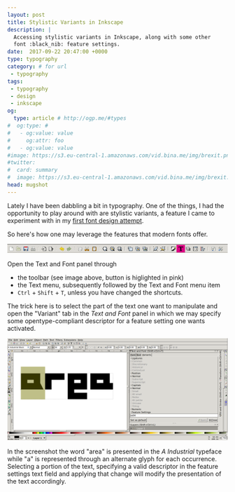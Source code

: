 ```yaml
---
layout: post
title: Stylistic Variants in Inkscape
description: |
  Accessing stylistic variants in Inkscape, along with some other
  font :black_nib: feature settings.
date:  2017-09-22 20:47:00 +0000
type: typography
category: # for url
 - typography
tags:
 - typography
 - design
 - inkscape
og:
  type: article # http://ogp.me/#types
#  og:type: #
#   - og:value: value
#     og:attr: foo
#   - og:value: value
#image: https://s3.eu-central-1.amazonaws.com/vid.bina.me/img/brexit.png
#twitter:
#  card: summary
#  image: https://s3.eu-central-1.amazonaws.com/vid.bina.me/img/brexit.png
head: mugshot
---
```

Lately I have been dabbling a bit in typography. One of the things, I had the
opportunity to play around with are stylistic variants, a feature I came to
experiment with in my
[first font design attempt](https://github.com/vidbina/a-industrial).

So here's how one may leverage the features that modern fonts offer.

<div class="element image"><img alt="Text and Font item in the toolbar" src="/img/text-in-toolbar-inkscape.png" /></div>

Open the Text and Font panel through
 - the toolbar (see image above, button is higlighted in pink)
 - the Text menu, subsequently followed by the Text and Font menu item
 - `Ctrl` + `Shift` + `T`, unless you have changed the shortcuts.

The trick here is to select the part of the text one want to manipulate and
open the "Variant" tab in the _Text and Font_ panel in which we may specify
some opentype-compliant descriptor for a feature setting one wants activated.

<!--
<div class="element image">
<img alt="Example of the _Text and Font_ Variant interface" src="/img/text-and-font-variant.png"/>
</div>
-->

<div class="element image">
<img alt="Screenshot of the entire workspace while specifying variants for glyphs" src="/img/variant-inkscape-screenshot.png" />
</div>

In the screenshot the word "area" is presented in the _A Industrial_ typeface
while "a" is represented through an alternate glyph for each occurrence.
Selecting a portion of the text, specifying a valid descriptor in the feature
settings text field and applying that change will modify the presentation of
the text accordingly.
